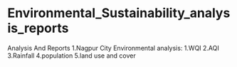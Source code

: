 # Environmental_Sustainability_analysis_reports
Analysis And Reports
1.Nagpur City Environmental analysis:
  1.WQI
  2.AQI
  3.Rainfall
  4.population
  5.land use and cover
